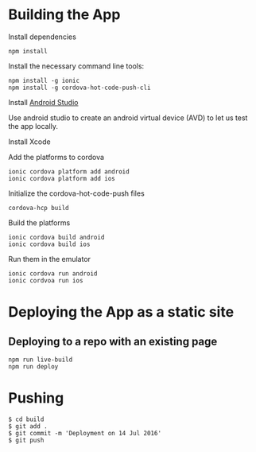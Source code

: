 # Building the App 
 
Install dependencies 
 
    npm install 
 
Install the necessary command line tools: 
 
    npm install -g ionic 
    npm install -g cordova-hot-code-push-cli 
 
Install [Android Studio](https://developer.android.com/studio/index.html) 
 
Use android studio to create an android virtual device (AVD) to let us test the app locally. 
 
Install Xcode 
 
Add the platforms to cordova 
     
    ionic cordova platform add android 
    ionic cordova platform add ios 
 
Initialize the cordova-hot-code-push files 
 
    cordova-hcp build 
 
Build the platforms 
 
    ionic cordova build android 
    ionic cordova build ios 
 
Run them in the emulator 
 
    ionic cordova run android 
    ionic cordvoa run ios 
 
 
# Deploying the App as a static site 
 
## Deploying to a repo with an existing page 
 
    npm run live-build 
    npm run deploy 
 
 
# Pushing 
``` 
$ cd build 
$ git add . 
$ git commit -m 'Deployment on 14 Jul 2016' 
$ git push 
``` 
